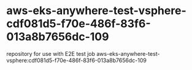 # aws-eks-anywhere-test-vsphere-cdf081d5-f70e-486f-83f6-013a8b7656dc-109
repository for use with E2E test job aws-eks-anywhere-test-vsphere:cdf081d5-f70e-486f-83f6-013a8b7656dc-109
